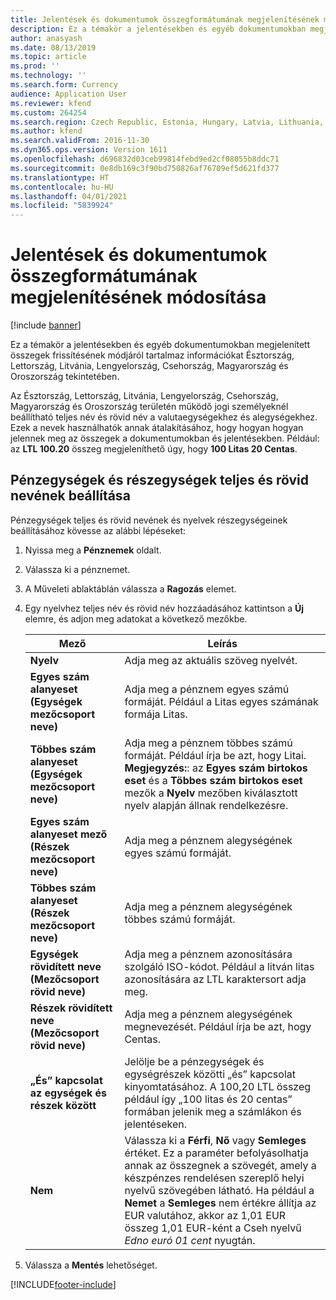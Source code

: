 ```yaml
---
title: Jelentések és dokumentumok összegformátumának megjelenítésének módosítása
description: Ez a témakör a jelentésekben és egyéb dokumentumokban megjelenített összegek frissítésének módjáról tartalmaz információkat Észtország, Lettország, Litvánia, Lengyelország, Csehország, Magyarország és Oroszország tekintetében.
author: anasyash
ms.date: 08/13/2019
ms.topic: article
ms.prod: ''
ms.technology: ''
ms.search.form: Currency
audience: Application User
ms.reviewer: kfend
ms.custom: 264254
ms.search.region: Czech Republic, Estonia, Hungary, Latvia, Lithuania, Poland, Russia
ms.author: kfend
ms.search.validFrom: 2016-11-30
ms.dyn365.ops.version: Version 1611
ms.openlocfilehash: d696832d03ceb99814febd9ed2cf08055b8ddc71
ms.sourcegitcommit: 0e8db169c3f90bd750826af76709ef5d621fd377
ms.translationtype: HT
ms.contentlocale: hu-HU
ms.lasthandoff: 04/01/2021
ms.locfileid: "5839924"
---
```

# <a name="update-how-amounts-are-displayed-on-reports-and-documents"></a>Jelentések és dokumentumok összegformátumának megjelenítésének módosítása

[!include [banner](../includes/banner.md)]

Ez a témakör a jelentésekben és egyéb dokumentumokban megjelenített összegek frissítésének módjáról tartalmaz információkat Észtország, Lettország, Litvánia, Lengyelország, Csehország, Magyarország és Oroszország tekintetében.

Az Észtország, Lettország, Litvánia, Lengyelország, Csehország, Magyarország és Oroszország területén működő jogi személyeknél beállítható teljes név és rövid név a valutaegységekhez és alegységekhez. Ezek a nevek használhatók annak átalakításához, hogy hogyan hogyan jelennek meg az összegek a dokumentumokban és jelentésekben. Például: az **LTL 100.20** összeg megjeleníthető úgy, hogy **100 Litas 20 Centas**.

## <a name="set-up-full-and-short-names-for-currency-units-and-subunits"></a>Pénzegységek és részegységek teljes és rövid nevének beállítása
Pénzegységek teljes és rövid nevének és nyelvek részegységeinek beállításához kövesse az alábbi lépéseket:

1. Nyissa meg a **Pénznemek** oldalt.
2. Válassza ki a pénznemet.
3. A Műveleti ablaktáblán válassza a **Ragozás** elemet.
4. Egy nyelvhez teljes név és rövid név hozzáadásához kattintson a **Új** elemre, és adjon meg adatokat a következő mezőkbe.

   |             Mező                                                           |                        Leírás                                                                                                                                                                                                                                                |
   |------------------------------------------------------------------------|------------------------------------------------------------------------------------------------------------------------------------------------------------------------------------------------------------------------------------------------------------------------|
   |                       <strong>Nyelv</strong>                        |                                                                                                               Adja meg az aktuális szöveg nyelvét.                                                                                                                |
   |    <strong>Egyes szám alanyeset (Egységek mezőcsoport neve)</strong>    |                                                                                       Adja meg a pénznem egyes számú formáját. Például a Litas egyes számának formája Litas.                                                                                       |
   |     <strong>Többes szám alanyeset (Egységek mezőcsoport neve)</strong>     | Adja meg a pénznem többes számú formáját. Például írja be azt, hogy Litai. <strong>Megjegyzés:</strong>: az <strong>Egyes szám birtokos eset</strong> és a <strong>Többes szám birtokos eset</strong> mezők a <strong>Nyelv</strong> mezőben kiválasztott nyelv alapján állnak rendelkezésre. |
   | <strong>Egyes szám alanyeset mező (Részek mezőcsoport neve)</strong> |                                                                                                        Adja meg a pénznem alegységének egyes számú formáját.                                                                                                         |
   |     <strong>Többes szám alanyeset (Részek mezőcsoport neve)</strong>     |                                                                                                         Adja meg a pénznem alegységének többes számú formáját.                                                                                                          |
   |    <strong>Egységek rövidített neve (Mezőcsoport rövid neve)</strong>    |                                                                                         Adja meg a pénznem azonosítására szolgáló ISO-kódot. Például a litván litas azonosítására az LTL karaktersort adja meg.                                                                                         |
   |   <strong>Részek rövidített neve (Mezőcsoport rövid neve)</strong>    |                                                                                               Adja meg a pénznem alegységének megnevezését. Például írja be azt, hogy Centas.                                                                                               |
   |       <strong>„És” kapcsolat az egységek és részek között</strong>       |                                     Jelölje be a pénzegységek és egységrészek közötti „és” kapcsolat kinyomtatásához. A 100,20 LTL összeg például így „100 litas és 20 centas” formában jelenik meg a számlákon és jelentéseken.                                      |
   |       <strong>Nem</strong>       |  Válassza ki a **Férfi**, **Nő** vagy **Semleges** értéket. Ez a paraméter befolyásolhatja annak az összegnek a szövegét, amely a készpénzes rendelésen szereplő helyi nyelvű szövegében látható. Ha például a **Nemet** a **Semleges** nem értékre állítja az EUR valutához, akkor az 1,01 EUR összeg 1,01 EUR-ként a Cseh nyelvű *Edno euró 01 cent* nyugtán.  |

5. Válassza a **Mentés** lehetőséget.



[!INCLUDE[footer-include](../../includes/footer-banner.md)]